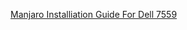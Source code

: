 [Manjaro Installiation Guide For Dell 7559](https://oguzkaganeren.github.io/manjarodell7559.github.io/)
